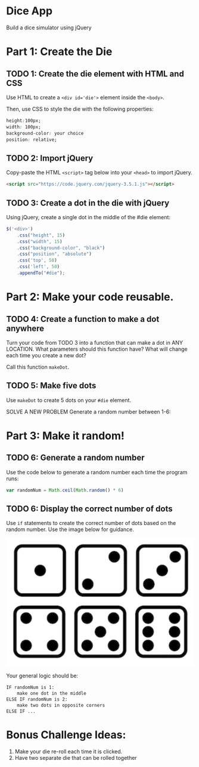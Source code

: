 # Dice App
Build a dice simulator using jQuery

# Part 1: Create the Die

## TODO 1: Create the die element with HTML and CSS

Use HTML to create a `<div id='die'>` element inside the `<body>`.

Then, use CSS to style the die with the following properties:

```css
height:100px;
width: 100px;
background-color: your choice
position: relative;
```

## TODO 2: Import jQuery

Copy-paste the HTML `<script>` tag below into your `<head>` to import jQuery.

```html
<script src="https://code.jquery.com/jquery-3.5.1.js"></script>
```

## TODO 3: Create a dot in the die with jQuery

Using jQuery, create a single dot in the middle of the #die element:

```js
$('<div>')
	.css("height", 15)
	.css("width", 15)
	.css("background-color", "black")
	.css("position", "absolute")
	.css('top', 50)
	.css('left', 50)
	.appendTo("#die");
```  
 
 
# Part 2: Make your code reusable.

## TODO 4: Create a function to make a dot anywhere

Turn your code from TODO 3 into a function that can make a dot in ANY LOCATION. What parameters should this function have? What will change each time you create a new dot?

Call this function `makeDot`.

## TODO 5: Make five dots

Use `makeDot` to create 5 dots on your `#die` element.

SOLVE A NEW PROBLEM
Generate a random number between 1-6:

# Part 3: Make it random!

## TODO 6: Generate a random number

Use the code below to generate a random number each time the program runs:

```js
var randomNum = Math.ceil(Math.random() * 6)
```

## TODO 6: Display the correct number of dots

Use `if` statements to create the correct number of dots based on the random number. Use the image below for guidance.

![Dice](/dice.png)

Your general logic should be:

```
IF randomNum is 1:
	make one dot in the middle
ELSE IF randomNum is 2:
	make two dots in opposite corners
ELSE IF ...
```

# Bonus Challenge Ideas:

1. Make your die re-roll each time it is clicked. 
2. Have two separate die that can be rolled together
